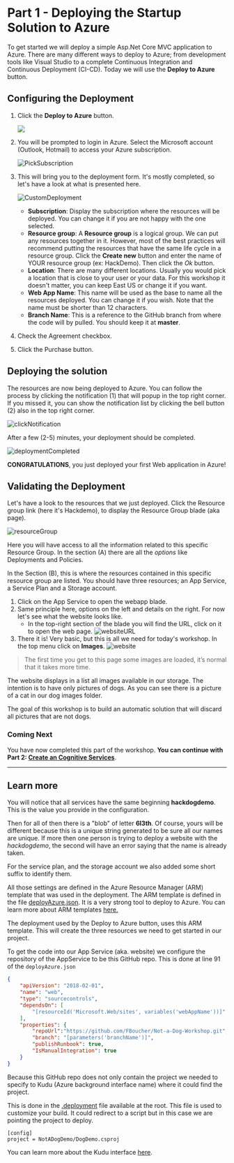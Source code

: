
# Part 1 - Deploying the Startup Solution to Azure

To get started we will deploy a simple Asp.Net Core MVC application to Azure. There are many different ways to deploy to Azure; from development tools like Visual Studio to a complete Continuous Integration and Continuous Deployment (CI-CD). Today we will use the **Deploy to Azure** button.

## Configuring the Deployment

1. Click the **Deploy to Azure** button.

    <a href="https://portal.azure.com/#create/Microsoft.Template/uri/https%3A%2F%2Fraw.githubusercontent.com%2FFBoucher%2FNot-a-Dog-Workshop%2Fmaster%2Fdeployment%2FdeployAzure.json?WT.mc_id=tohack-github-frbouche" target="_blank"><img src="https://azuredeploy.net/deploybutton.png"/></a>

1. You will be prompted to login in Azure. Select the Microsoft account (Outlook, Hotmail) to access your Azure subscription.

    ![PickSubscription][PickSubscription]

1. This will bring you to the deployment form. It's mostly completed, so let's have a look at what is presented here.

    ![CustomDeployment][CustomDeployment]

    - **Subscription**: Display the subscription where the resources will be deployed. You can change it if you are not happy with the one selected.
    - **Resource group**: A **Resource group** is a logical group. We can put any resources together in it. However, most of the best practices will recommend putting the resources that have the same life cycle in a resource group. Click the **Create new** button and enter the name of YOUR resource group (ex: HackDemo). Then click the *Ok* button.
    - **Location**: There are many different locations. Usually you would pick a location that is close to your user or your data. For this workshop it doesn't matter, you can keep East US or change it if you want.
    - **Web App Name**: This name will be used as the base to name all the resources deployed. You can change it if you wish. Note that the name must be shorter than 12 characters.
    - **Branch Name**: This is a reference to the GitHub branch from where the code will by pulled. You should keep it at **master**.

1. Check the Agreement checkbox.
1. Click the Purchase button.

## Deploying the solution

The resources are now being deployed to Azure. You can follow the process by clicking the notification (1) that will popup in the top right corner. If you missed it, you can show the notification list by clicking the bell button (2) also in the top right corner.

![clickNotification][clickNotification]

After a few (2-5) minutes, your deployment should be completed.

![deploymentCompleted][deploymentCompleted]

**CONGRATULATIONS**, you just deployed your first Web application in Azure!

## Validating the Deployment

Let's have a look to the resources that we just deployed. Click the Resource group link (here it's Hackdemo), to display the Resource Group blade (aka page).

![resourceGroup][resourceGroup]

Here you will have access to all the information related to this specific Resource Group. In the section (A) there are all the *options* like Deployments and Policies.

In the Section (B), this is where the resources contained in this specific resource group are listed.  You should have three resources; an App Service, a Service Plan and a Storage account.

1. Click on the App Service to open the webapp blade.
1. Same principle here, options on the left and details on the right. For now let's see what the website looks like.
   - In the top-right section of the blade you will find the URL, click on it to open the web page.
     ![websiteURL][websiteURL]
1. There it is! Very basic, but this is all we need for today's workshop. In the top menu click on **Images**.
     ![website][website]

> The first time you get to this page some images are loaded, it’s normal that it takes more time.

The website displays in a list all images available in our storage.  The intention is to have only pictures of dogs. As you can see there is a picture of a cat in our dog images folder.

The goal of this workshop is to build an automatic solution that will discard all pictures that are not dogs.

### Coming Next

You have now completed this part of the workshop. **You can continue with Part 2: [Create an Cognitive Services](Part2-Create-an-Cognitive-Services.md)**.

---

## Learn more

You will notice that all services have the same beginning **hackdogdemo**. This is the value you provide in the configuration.

Then for all of then there is a "blob" of letter **6l3th**.  Of course, yours will be different because this is a unique string generated to be sure all our names are unique. If more then one person is trying to deploy a website with the *hackdogdemo*, the second will have an error saying that the name is already taken.

For the service plan, and the storage account we also added some short suffix to identify them.

All those settings are defined in the Azure Resource Manager (ARM) template that was used in the deployment. The ARM template is defined in the file [deployAzure.json](deployment/deployAzure.json). It is a very strong tool to deploy to Azure. You can learn more about ARM templates [here.](https://docs.microsoft.com/en-us/azure/azure-resource-manager/resource-group-overview?WT.mc_id=tohack-github-frbouche)

The deployment used by the Deploy to Azure button, uses this ARM template. This will create the three resources we need to get started in our project.

To get the code into our App Service (aka. website) we configure the repository of the AppService to be this GitHub repo. This is done at line 91 of the `deployAzure.json`

```json
{
    "apiVersion": "2018-02-01",
    "name": "web",
    "type": "sourcecontrols",
    "dependsOn": [
        "[resourceId('Microsoft.Web/sites', variables('webAppName'))]"
    ],
    "properties": {
        "repoUrl":"https://github.com/FBoucher/Not-a-Dog-Workshop.git",
        "branch": "[parameters('branchName')]",
        "publishRunbook": true,
        "IsManualIntegration": true
    }
}
```

Because this GitHub repo does not only contain the project we needed to specify to Kudu (Azure background interface name) where it could find the project.

This is done in the [.deployment](.deployment) file available at the root. This file is used to customize your build. It could redirect to a script but in this case we are pointing the project to deploy.

```
[config]
project = NotADogDemo/DogDemo.csproj
```

You can learn more about the Kudu interface [here](https://github.com/projectkudu/kudu/wiki/Customizing-deployments).

[PickSubscription]: medias/PickSubscription.png "Select your account"
[CustomDeployment]: medias/CustomDeployment.png "Complete the custom deployment form"
[clickNotification]: medias/clickNotification.png "Click the notification"
[deploymentCompleted]: medias/deploymentCompleted.png "Deployment is Complete"
[resourceGroup]: medias/resourceGroup.png "Resource Group blade"
[websiteURL]: medias/websiteURL.png "Website URL"
[website]: medias/website.png "Website Not a Dog demo"

